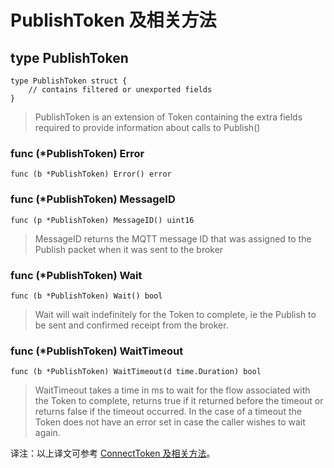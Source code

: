 # PublishToken 及相关方法

## type PublishToken

```
type PublishToken struct {
    // contains filtered or unexported fields
}
```

> PublishToken is an extension of Token containing the extra fields required to provide information about calls to Publish\(\)

### func \(\*PublishToken\) Error

```
func (b *PublishToken) Error() error
```

### func \(\*PublishToken\) MessageID

```
func (p *PublishToken) MessageID() uint16
```

> MessageID returns the MQTT message ID that was assigned to the Publish packet when it was sent to the broker

### func \(\*PublishToken\) Wait

```
func (b *PublishToken) Wait() bool
```

> Wait will wait indefinitely for the Token to complete, ie the Publish to be sent and confirmed receipt from the broker.

### func \(\*PublishToken\) WaitTimeout

```
func (b *PublishToken) WaitTimeout(d time.Duration) bool
```

> WaitTimeout takes a time in ms to wait for the flow associated with the Token to complete, returns true if it returned before the timeout or returns false if the timeout occurred. In the case of a timeout the Token does not have an error set in case the caller wishes to wait again.

译注：以上译文可参考 [ConnectToken 及相关方法](/token-biao-shi/connecttoken-ji-xiang-guan-fang-fa.md)。

